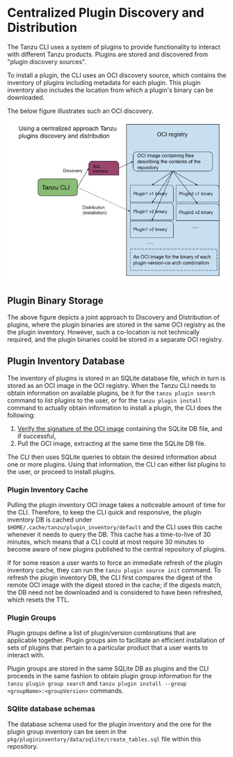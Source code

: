 # Centralized Plugin Discovery and Distribution

The Tanzu CLI uses a system of plugins to provide functionality to interact
with different Tanzu products. Plugins are stored and discovered from
"plugin discovery sources".

To install a plugin, the CLI uses an OCI discovery source, which contains
the inventory of plugins including metadata for each plugin. This plugin inventory
also includes the location from which a plugin's binary can be downloaded.

The below figure illustrates such an OCI discovery.

![Centralized Plugin Discovery/Distribution](images/centralized_approach.png)

## Plugin Binary Storage

The above figure depicts a joint approach to Discovery and Distribution of
plugins, where the plugin binaries are stored in the same OCI registry as the
the plugin inventory. However, such a co-location is not technically
required, and the plugin binaries could be stored in a separate OCI registry.

## Plugin Inventory Database

The inventory of plugins is stored in an SQLite database file, which in turn is
stored as an OCI image in the OCI registry. When the Tanzu CLI needs to obtain
information on available plugins, be it for the `tanzu plugin search` command
to list plugins to the user, or for the `tanzu plugin install` command to
actually obtain information to install a plugin, the CLI does the following:

1. [Verify the signature of the OCI image](../proposals/secure-plugin-installation-design.md) containing the SQLite DB file, and if successful,
1. Pull the OCI image, extracting at the same time the SQLite DB file.

The CLI then uses SQLite queries to obtain the desired information about one
or more plugins. Using that information, the CLI can either list plugins to the
user, or proceed to install plugins.

### Plugin Inventory Cache

Pulling the plugin inventory OCI image takes a noticeable amount of time for the
CLI.  Therefore, to keep the CLI quick and responsive, the plugin inventory DB is
cached under `$HOME/.cache/tanzu/plugin_inventory/default` and the CLI uses this
cache whenever it needs to query the DB.  This cache has a time-to-live of 30 minutes,
which means that a CLI could at most require 30 minutes to become aware of new
plugins published to the central repository of plugins.

If for some reason a user wants to force an immediate refresh of the plugin
inventory cache, they can run the `tanzu plugin source init` command.
To refresh the plugin inventory DB, the CLI first compares the digest of the
remote OCI image with the digest stored in the cache; if the digests match,
the DB need not be downloaded and is considered to have been refreshed, which
resets the TTL.

### Plugin Groups

Plugin groups define a list of plugin/version combinations that are applicable
together. Plugin groups aim to facilitate an efficient installation of sets of
plugins that pertain to a particular product that a user wants to interact with.

Plugin groups are stored in the same SQLite DB as plugins and the CLI proceeds
in the same fashion to obtain plugin group information for the
`tanzu plugin group search` and `tanzu plugin install --group <groupName>:<groupVersion>`
commands.

### SQlite database schemas

The database schema used for the plugin inventory and the one for the plugin
group inventory can be seen in the `pkg/plugininventory/data/sqlite/create_tables.sql`
file within this repository.
